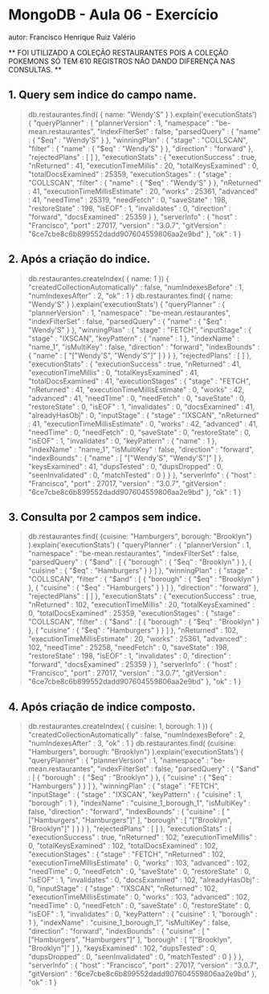 # MongoDB - Aula 06 - Exercício
autor: Francisco Henrique Ruiz Valério

** FOI UTILIZADO A COLEÇÃO RESTAURANTES POIS A COLEÇÃO POKEMONS SÓ TEM 610 REGISTROS NÃO DANDO DIFERENÇA NAS CONSULTAS. **

## 1. Query sem indice do campo name.

> db.restaurantes.find( { name: "Wendy'S" } ).explain('executionStats')
{
        "queryPlanner" : {
                "plannerVersion" : 1,
                "namespace" : "be-mean.restaurantes",
                "indexFilterSet" : false,
                "parsedQuery" : {
                        "name" : {
                                "$eq" : "Wendy'S"
                        }
                },
                "winningPlan" : {
                        "stage" : "COLLSCAN",
                        "filter" : {
                                "name" : {
                                        "$eq" : "Wendy'S"
                                }
                        },
                        "direction" : "forward"
                },
                "rejectedPlans" : [ ]
        },
        "executionStats" : {
                "executionSuccess" : true,
                "nReturned" : 41,
                "executionTimeMillis" : 20,
                "totalKeysExamined" : 0,
                "totalDocsExamined" : 25359,
                "executionStages" : {
                        "stage" : "COLLSCAN",
                        "filter" : {
                                "name" : {
                                        "$eq" : "Wendy'S"
                                }
                        },
                        "nReturned" : 41,
                        "executionTimeMillisEstimate" : 20,
                        "works" : 25361,
                        "advanced" : 41,
                        "needTime" : 25319,
                        "needFetch" : 0,
                        "saveState" : 198,
                        "restoreState" : 198,
                        "isEOF" : 1,
                        "invalidates" : 0,
                        "direction" : "forward",
                        "docsExamined" : 25359
                }
        },
        "serverInfo" : {
                "host" : "Francisco",
                "port" : 27017,
                "version" : "3.0.7",
                "gitVersion" : "6ce7cbe8c6b899552dadd907604559806aa2e9bd"
        },
        "ok" : 1
}

## 2. Após a criação do indice.

> db.restaurantes.createIndex( { name: 1 })
{
        "createdCollectionAutomatically" : false,
        "numIndexesBefore" : 1,
        "numIndexesAfter" : 2,
        "ok" : 1
}
> db.restaurantes.find( { name: "Wendy'S" } ).explain('executionStats')
{
        "queryPlanner" : {
                "plannerVersion" : 1,
                "namespace" : "be-mean.restaurantes",
                "indexFilterSet" : false,
                "parsedQuery" : {
                        "name" : {
                                "$eq" : "Wendy'S"
                        }
                },
                "winningPlan" : {
                        "stage" : "FETCH",
                        "inputStage" : {
                                "stage" : "IXSCAN",
                                "keyPattern" : {
                                        "name" : 1
                                },
                                "indexName" : "name_1",
                                "isMultiKey" : false,
                                "direction" : "forward",
                                "indexBounds" : {
                                        "name" : [
                                                "[\"Wendy'S\", \"Wendy'S\"]"
                                        ]
                                }
                        }
                },
                "rejectedPlans" : [ ]
        },
        "executionStats" : {
                "executionSuccess" : true,
                "nReturned" : 41,
                "executionTimeMillis" : 0,
                "totalKeysExamined" : 41,
                "totalDocsExamined" : 41,
                "executionStages" : {
                        "stage" : "FETCH",
                        "nReturned" : 41,
                        "executionTimeMillisEstimate" : 0,
                        "works" : 42,
                        "advanced" : 41,
                        "needTime" : 0,
                        "needFetch" : 0,
                        "saveState" : 0,
                        "restoreState" : 0,
                        "isEOF" : 1,
                        "invalidates" : 0,
                        "docsExamined" : 41,
                        "alreadyHasObj" : 0,
                        "inputStage" : {
                                "stage" : "IXSCAN",
                                "nReturned" : 41,
                                "executionTimeMillisEstimate" : 0,
                                "works" : 42,
                                "advanced" : 41,
                                "needTime" : 0,
                                "needFetch" : 0,
                                "saveState" : 0,
                                "restoreState" : 0,
                                "isEOF" : 1,
                                "invalidates" : 0,
                                "keyPattern" : {
                                        "name" : 1
                                },
                                "indexName" : "name_1",
                                "isMultiKey" : false,
                                "direction" : "forward",
                                "indexBounds" : {
                                        "name" : [
                                                "[\"Wendy'S\", \"Wendy'S\"]"
                                        ]
                                },
                                "keysExamined" : 41,
                                "dupsTested" : 0,
                                "dupsDropped" : 0,
                                "seenInvalidated" : 0,
                                "matchTested" : 0
                        }
                }
        },
        "serverInfo" : {
                "host" : "Francisco",
                "port" : 27017,
                "version" : "3.0.7",
                "gitVersion" : "6ce7cbe8c6b899552dadd907604559806aa2e9bd"
        },
        "ok" : 1
}
>

## 3. Consulta por 2 campos sem indice.

> db.restaurantes.find( {cuisine: "Hamburgers", borough: "Brooklyn"} ).explain('executionStats')
{
        "queryPlanner" : {
                "plannerVersion" : 1,
                "namespace" : "be-mean.restaurantes",
                "indexFilterSet" : false,
                "parsedQuery" : {
                        "$and" : [
                                {
                                        "borough" : {
                                                "$eq" : "Brooklyn"
                                        }
                                },
                                {
                                        "cuisine" : {
                                                "$eq" : "Hamburgers"
                                        }
                                }
                        ]
                },
                "winningPlan" : {
                        "stage" : "COLLSCAN",
                        "filter" : {
                                "$and" : [
                                        {
                                                "borough" : {
                                                        "$eq" : "Brooklyn"
                                                }
                                        },
                                        {
                                                "cuisine" : {
                                                        "$eq" : "Hamburgers"
                                                }
                                        }
                                ]
                        },
                        "direction" : "forward"
                },
                "rejectedPlans" : [ ]
        },
        "executionStats" : {
                "executionSuccess" : true,
                "nReturned" : 102,
                "executionTimeMillis" : 20,
                "totalKeysExamined" : 0,
                "totalDocsExamined" : 25359,
                "executionStages" : {
                        "stage" : "COLLSCAN",
                        "filter" : {
                                "$and" : [
                                        {
                                                "borough" : {
                                                        "$eq" : "Brooklyn"
                                                }
                                        },
                                        {
                                                "cuisine" : {
                                                        "$eq" : "Hamburgers"
                                                }
                                        }
                                ]
                        },
                        "nReturned" : 102,
                        "executionTimeMillisEstimate" : 20,
                        "works" : 25361,
                        "advanced" : 102,
                        "needTime" : 25258,
                        "needFetch" : 0,
                        "saveState" : 198,
                        "restoreState" : 198,
                        "isEOF" : 1,
                        "invalidates" : 0,
                        "direction" : "forward",
                        "docsExamined" : 25359
                }
        },
        "serverInfo" : {
                "host" : "Francisco",
                "port" : 27017,
                "version" : "3.0.7",
                "gitVersion" : "6ce7cbe8c6b899552dadd907604559806aa2e9bd"
        },
        "ok" : 1
}
>


## 4. Após criação de indice composto.

> db.restaurantes.createIndex( { cuisine: 1, borough: 1 })
{
        "createdCollectionAutomatically" : false,
        "numIndexesBefore" : 2,
        "numIndexesAfter" : 3,
        "ok" : 1
}
> db.restaurantes.find( {cuisine: "Hamburgers", borough: "Brooklyn"} ).explain('executionStats')
{
        "queryPlanner" : {
                "plannerVersion" : 1,
                "namespace" : "be-mean.restaurantes",
                "indexFilterSet" : false,
                "parsedQuery" : {
                        "$and" : [
                                {
                                        "borough" : {
                                                "$eq" : "Brooklyn"
                                        }
                                },
                                {
                                        "cuisine" : {
                                                "$eq" : "Hamburgers"
                                        }
                                }
                        ]
                },
                "winningPlan" : {
                        "stage" : "FETCH",
                        "inputStage" : {
                                "stage" : "IXSCAN",
                                "keyPattern" : {
                                        "cuisine" : 1,
                                        "borough" : 1
                                },
                                "indexName" : "cuisine_1_borough_1",
                                "isMultiKey" : false,
                                "direction" : "forward",
                                "indexBounds" : {
                                        "cuisine" : [
                                                "[\"Hamburgers\", \"Hamburgers\"]"
                                        ],
                                        "borough" : [
                                                "[\"Brooklyn\", \"Brooklyn\"]"
                                        ]
                                }
                        }
                },
                "rejectedPlans" : [ ]
        },
        "executionStats" : {
                "executionSuccess" : true,
                "nReturned" : 102,
                "executionTimeMillis" : 0,
                "totalKeysExamined" : 102,
                "totalDocsExamined" : 102,
                "executionStages" : {
                        "stage" : "FETCH",
                        "nReturned" : 102,
                        "executionTimeMillisEstimate" : 0,
                        "works" : 103,
                        "advanced" : 102,
                        "needTime" : 0,
                        "needFetch" : 0,
                        "saveState" : 0,
                        "restoreState" : 0,
                        "isEOF" : 1,
                        "invalidates" : 0,
                        "docsExamined" : 102,
                        "alreadyHasObj" : 0,
                        "inputStage" : {
                                "stage" : "IXSCAN",
                                "nReturned" : 102,
                                "executionTimeMillisEstimate" : 0,
                                "works" : 103,
                                "advanced" : 102,
                                "needTime" : 0,
                                "needFetch" : 0,
                                "saveState" : 0,
                                "restoreState" : 0,
                                "isEOF" : 1,
                                "invalidates" : 0,
                                "keyPattern" : {
                                        "cuisine" : 1,
                                        "borough" : 1
                                },
                                "indexName" : "cuisine_1_borough_1",
                                "isMultiKey" : false,
                                "direction" : "forward",
                                "indexBounds" : {
                                        "cuisine" : [
                                                "[\"Hamburgers\", \"Hamburgers\"]"
                                        ],
                                        "borough" : [
                                                "[\"Brooklyn\", \"Brooklyn\"]"
                                        ]
                                },
                                "keysExamined" : 102,
                                "dupsTested" : 0,
                                "dupsDropped" : 0,
                                "seenInvalidated" : 0,
                                "matchTested" : 0
                        }
                }
        },
        "serverInfo" : {
                "host" : "Francisco",
                "port" : 27017,
                "version" : "3.0.7",
                "gitVersion" : "6ce7cbe8c6b899552dadd907604559806aa2e9bd"
        },
        "ok" : 1
}
>


